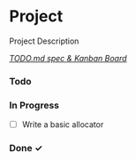 # Project

Project Description

<em>[TODO.md spec & Kanban Board](https://bit.ly/3fCwKfM)</em>

### Todo


### In Progress

- [ ] Write a basic allocator  

### Done ✓


